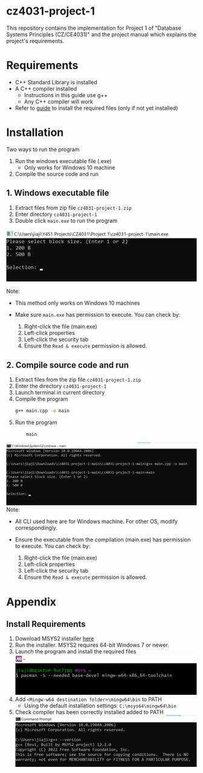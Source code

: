 # cz4031-project-1
This repository contains the implementation for Project 1 of "Database Systems Principles (CZ/CE4031)" and the project manual which explains the project's requirements. 

# Requirements
* C++ Standard Library is installed
* A C++ compiler installed
    * Instructions in this guide use g++  
    * Any C++ compiler will work
* Refer to [guide](#install-requirements) to install the required files (only if not yet installed)

# Installation
Two ways to run the program
1. Run the windows executable file (.exe)
    * Only works for Windows 10 machine  
  2. Compile the source code and run


## 1. Windows executable file

1. Extract files from zip file `cz4031-project-1.zip`  
2. Enter directory `cz4031-project-1`
3. Double click `main.exe` to run the program  

![image](images/Run%20program.png)

Note:
* This method only works on Windows 10 machines  

* Make sure `main.exe` has permission to execute. You can check by:   
    1. Right-click the file (main.exe)
    2. Left-click properties
    3. Left-click the security tab
    4. Ensure the `Read & execute` permission is allowed.

## 2. Compile source code and run

1. Extract files from the zip file `cz4031-project-1.zip`  
3. Enter the directory `cz4031-project-1` 
4. Launch terminal in current directory
5. Compile the program
    ```bash
    g++ main.cpp -o main
    ```
6. Run the program
    ```bash
        main
    ```  

![image](images/Compile%20and%20run%20program.png)  
Note:
* All CLI used here are for Windows machine. For other OS, modify correspondingly.  

* Ensure the executable from the compilation (main.exe) has permission to execute. You can check by: 
    1. Right-click the file (main.exe)
    2. Left-click properties
    3. Left-click the security tab
    4. Ensure the `Read & execute` permission is allowed.
    


# Appendix
## Install Requirements
1. Download MSYS2 installer [here](https://www.msys2.org/)
2. Run the installer. MSYS2 requires 64-bit Windows 7 or newer.
3. Launch the program and install the required files 
![image](images/Install%20toolchain.png)
4. Add `<Mingw-w64 destination folder>\mingw64\bin` to PATH
    *  Using the default installation settings: `C:\msys64\mingw64\bin`
5. Check compiler has been correctly installed added to PATH
![image](images/Complier%20version.png)



